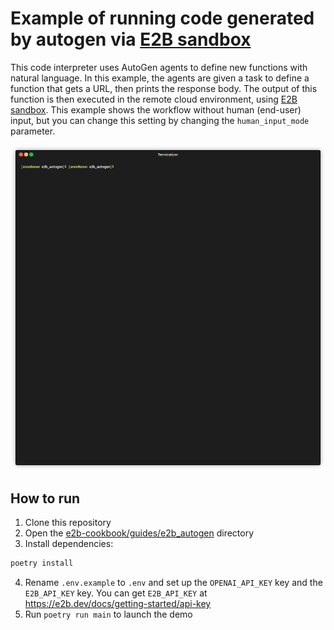 # Example of running code generated by autogen via [E2B sandbox](https://e2b.dev/docs)

This code interpreter uses AutoGen agents to define new functions with natural language.
In this example, the agents are given a task to define a function that gets a URL, then prints the response body. The output of this function is then executed in the remote cloud environment, using [E2B sandbox](https://e2b.dev/docs?ref=cookbook).
This example shows the workflow without human (end-user) input, but you can change this setting by changing the `human_input_mode` parameter.

![Gif from developer](assets/demo.gif)

## How to run

1. Clone this repository
2. Open the [e2b-cookbook/guides/e2b_autogen](./) directory
3. Install dependencies:
```sh
poetry install
```
4. Rename `.env.example` to `.env` and set up the `OPENAI_API_KEY` key and the `E2B_API_KEY` key. You can get `E2B_API_KEY` at  https://e2b.dev/docs/getting-started/api-key
5. Run `poetry run main` to launch the demo
